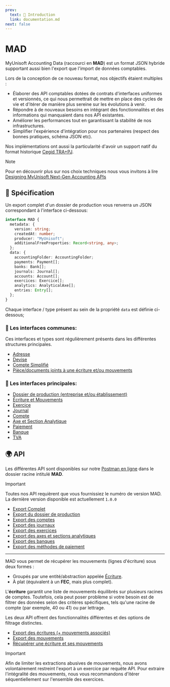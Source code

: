 ```yaml
---
prev:
  text: 🐤 Introduction
  link: documentation.md
next: false
---
```


# MAD

MyUnisoft Accounting Data (raccourci en **MAD**) est un format JSON hybride supportant aussi bien l'export que l'import de données comptables.

Lors de la conception de ce nouveau format, nos objectifs étaient multiples :

- Élaborer des API comptables dotées de contrats d'interfaces uniformes et versionnés, ce qui nous permettrait de mettre en place des cycles de vie et d'itérer de manière plus sereine sur les évolutions à venir.
- Répondre à de nouveaux besoins en intégrant des fonctionnalités et des informations qui manquaient dans nos API existantes.
- Améliorer les performances tout en garantissant la stabilité de nos infrastructures.
- Simplifier l'expérience d'intégration pour nos partenaires (respect des bonnes pratiques, schéma JSON etc).

Nos implémentations ont aussi la particularité d'avoir un support natif du format historique <a href="https://github.com/MyUnisoft/api-partenaires/blob/main/docs/MAD/TRA.pdf" target="_blank">Cegid TRA+PJ</a>.

> [!NOTE]
> Pour en découvrir plus sur nos choix techniques nous vous invitons à lire [Designing MyUnisoft Next-Gen Accounting APIs](https://dev.to/fraxken/designing-myunisoft-next-gen-accounting-apis-1mn)

## 📑 Spécification

Un export complet d'un dossier de production vous renverra un JSON correspondant à l'interface ci-dessous:
```ts
interface MAD {
  metadata: {
    version: string;
    createdAt: number;
    producer: "MyUnisoft";
    additionalFreeProperties: Record<string, any>;
  };
  data: {
    accountingFolder: AccountingFolder;
    payments: Payment[];
    banks: Bank[];
    journals: Journal[];
    accounts: Account[];
    exercices: Exercice[];
    analytics: AnalyticalAxe[];
    entries: Entry[];
  };
}
```

Chaque interface / type présent au sein de la propriété `data` est définie ci-dessous;

### 👯 Les interfaces communes:
Ces interfaces et types sont régulièrement présents dans les différentes structures principales.

- [Adresse](./specs/v1.0.0/address.md)
- [Devise](./specs/v1.0.0/currency.md)
- [Compte Simplifié](./specs/v1.0.0/simplifiedAccount.md)
- [Pièce/documents joints à une écriture et/ou mouvements](./specs/v1.0.0/attachment.md)

### 💃 Les interfaces principales:
- [Dossier de production (entreprise et/ou établissement)](./specs/v1.0.0/accountingFolder.md)
- [Écriture et Mouvements](./specs/v1.0.0/entries.md)
- [Exercice](./specs/v1.0.0/exercice.md)
- [Journal](./specs/v1.0.0/journal.md)
- [Compte](./specs/v1.0.0/account.md)
- [Axe et Section Analytique](./specs/v1.0.0/analytic.md)
- [Paiement](./specs/v1.0.0/payment.md)
- [Banque](./specs/v1.0.0/bank.md)
- <Badge type="tip" text="beta" /> [TVA](./specs/v1.0.0/vat.md)

## 🌍 API

Les différentes API sont disponibles sur notre [Postman en ligne](https://docs.api.myunisoft.fr/) dans le dossier racine intitulé **MAD**.

> [!IMPORTANT]
> Toutes nos API requièrent que vous fournissiez le numéro de version MAD. La dernière version disponible est actuellement `1.0.0`

- [Export Complet](./api/export-all.md)
- [Export du dossier de production](./api/accountingFolder.md)
- [Export des comptes](./api/account.md)
- [Export des journaux](./api/journal.md)
- [Export des exercices](./api/exercice.md)
- [Export des axes et sections analytiques](./api/analytic.md)
- [Export des banques](./api/bank.md)
- [Export des méthodes de paiement](./api/payment.md)

---

MAD vous permet de récupérer les mouvements (lignes d'écriture) sous deux formes :

- Groupés par une entité/abstraction appelée [Écriture](https://www.compta-facile.com/qu-est-ce-qu-une-ecriture-comptable/).
- À plat (équivalent à un **FEC**, mais plus complet).

L'**écriture** garantit une liste de mouvements équilibrés sur plusieurs racines de comptes. Toutefois, cela peut poser problème si votre besoin est de filtrer des données selon des critères spécifiques, tels qu'une racine de compte (par exemple, 40 ou 41) ou par lettrage.

Les deux API offrent des fonctionnalités différentes et des options de filtrage distinctes.

- [Export des écritures (+ mouvements associés)](./api/entries.md)
- [Export des mouvements](./api/movements.md)
- [Récupérer une écriture et ses mouvements](./api/entry.md)

> [!IMPORTANT]
> Afin de limiter les extractions abusives de mouvements, nous avons volontairement restreint l'export à un exercice par requête API.
> Pour extraire l'intégralité des mouvements, nous vous recommandons d'itérer séquentiellement sur l'ensemble des exercices.
